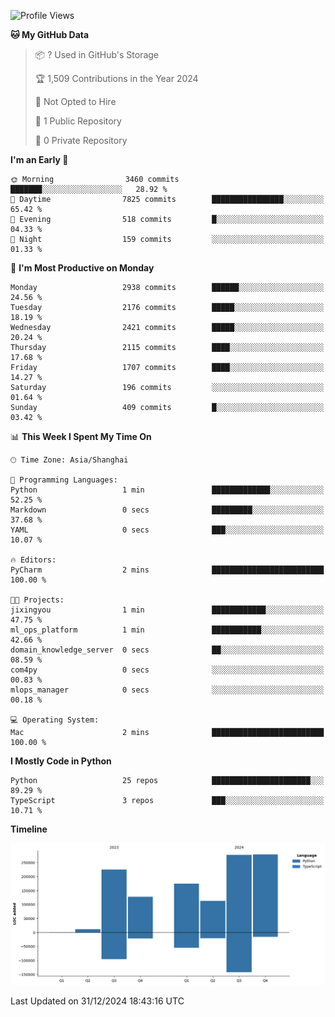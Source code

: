 <!--START_SECTION:waka-->
![Profile Views](http://img.shields.io/badge/Profile%20Views-17-blue)

**🐱 My GitHub Data** 

> 📦 ? Used in GitHub's Storage 
 > 
> 🏆 1,509 Contributions in the Year 2024
 > 
> 🚫 Not Opted to Hire
 > 
> 📜 1 Public Repository 
 > 
> 🔑 0 Private Repository 
 > 
**I'm an Early 🐤** 

```text
🌞 Morning                3460 commits        ███████░░░░░░░░░░░░░░░░░░   28.92 % 
🌆 Daytime                7825 commits        ████████████████░░░░░░░░░   65.42 % 
🌃 Evening                518 commits         █░░░░░░░░░░░░░░░░░░░░░░░░   04.33 % 
🌙 Night                  159 commits         ░░░░░░░░░░░░░░░░░░░░░░░░░   01.33 % 
```
📅 **I'm Most Productive on Monday** 

```text
Monday                   2938 commits        ██████░░░░░░░░░░░░░░░░░░░   24.56 % 
Tuesday                  2176 commits        █████░░░░░░░░░░░░░░░░░░░░   18.19 % 
Wednesday                2421 commits        █████░░░░░░░░░░░░░░░░░░░░   20.24 % 
Thursday                 2115 commits        ████░░░░░░░░░░░░░░░░░░░░░   17.68 % 
Friday                   1707 commits        ████░░░░░░░░░░░░░░░░░░░░░   14.27 % 
Saturday                 196 commits         ░░░░░░░░░░░░░░░░░░░░░░░░░   01.64 % 
Sunday                   409 commits         █░░░░░░░░░░░░░░░░░░░░░░░░   03.42 % 
```


📊 **This Week I Spent My Time On** 

```text
🕑︎ Time Zone: Asia/Shanghai

💬 Programming Languages: 
Python                   1 min               █████████████░░░░░░░░░░░░   52.25 % 
Markdown                 0 secs              █████████░░░░░░░░░░░░░░░░   37.68 % 
YAML                     0 secs              ███░░░░░░░░░░░░░░░░░░░░░░   10.07 % 

🔥 Editors: 
PyCharm                  2 mins              █████████████████████████   100.00 % 

🐱‍💻 Projects: 
jixingyou                1 min               ████████████░░░░░░░░░░░░░   47.75 % 
ml_ops_platform          1 min               ███████████░░░░░░░░░░░░░░   42.66 % 
domain_knowledge_server  0 secs              ██░░░░░░░░░░░░░░░░░░░░░░░   08.59 % 
com4py                   0 secs              ░░░░░░░░░░░░░░░░░░░░░░░░░   00.83 % 
mlops_manager            0 secs              ░░░░░░░░░░░░░░░░░░░░░░░░░   00.18 % 

💻 Operating System: 
Mac                      2 mins              █████████████████████████   100.00 % 
```

**I Mostly Code in Python** 

```text
Python                   25 repos            ██████████████████████░░░   89.29 % 
TypeScript               3 repos             ███░░░░░░░░░░░░░░░░░░░░░░   10.71 % 
```



**Timeline**

![Lines of Code chart](https://raw.githubusercontent.com/jixingyou/jixingyou/main/assets/bar_graph.png)


 Last Updated on 31/12/2024 18:43:16 UTC
<!--END_SECTION:waka-->